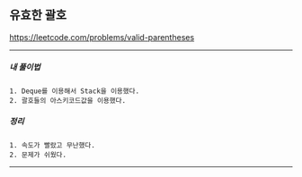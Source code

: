## 유효한 괄호

https://leetcode.com/problems/valid-parentheses

---

<h5>내 풀이법</h5>

    1. Deque를 이용해서 Stack을 이용했다.
    2. 괄호들의 아스키코드값을 이용했다.

<h5>정리</h5>

    1. 속도가 빨랐고 무난했다.
    2. 문제가 쉬웠다.

---